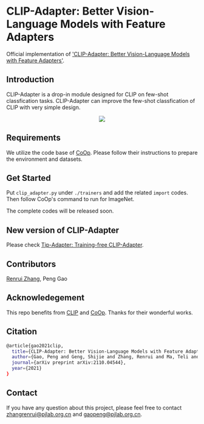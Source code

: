 # CLIP-Adapter: Better Vision-Language Models with Feature Adapters
Official implementation of ['CLIP-Adapter: Better Vision-Language Models with Feature Adapters'](https://arxiv.org/pdf/2110.04544.pdf).

## Introduction
CLIP-Adapter is a drop-in module designed for CLIP on few-shot classfication tasks. CLIP-Adapter can improve the few-shot classfication of CLIP with very simple design.
<div align="center">
  <img src="pipeline.jpg"/>
</div>

## Requirements
We utilize the code base of [CoOp](https://github.com/KaiyangZhou/Dassl.pytorch). Please follow their instructions to prepare the environment and datasets.

## Get Started
Put `clip_adapter.py` under `./trainers` and add the related `import` codes. Then follow CoOp's command to run for ImageNet.

The complete codes will be released soon.


## New version of CLIP-Adapter
Please check [Tip-Adapter: Training-free CLIP-Adapter](https://github.com/gaopengcuhk/Tip-Adapter).

## Contributors
[Renrui Zhang](https://github.com/ZrrSkywalker), Peng Gao

## Acknowledegement
This repo benefits from [CLIP](https://github.com/openai/CLIP) and [CoOp](https://github.com/KaiyangZhou/Dassl.pytorch). Thanks for their wonderful works.

## Citation
```bash
@article{gao2021clip,
  title={CLIP-Adapter: Better Vision-Language Models with Feature Adapters},
  author={Gao, Peng and Geng, Shijie and Zhang, Renrui and Ma, Teli and Fang, Rongyao and Zhang, Yongfeng and Li, Hongsheng and Qiao, Yu},
  journal={arXiv preprint arXiv:2110.04544},
  year={2021}
}
```

## Contact
If you have any question about this project, please feel free to contact zhangrenrui@pjlab.org.cn and gaopeng@pjlab.org.cn.
